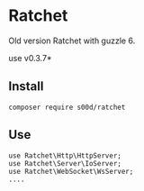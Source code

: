 # Ratchet

Old version Ratchet with guzzle 6. 

use v0.3.7*

## Install

```
composer require s00d/ratchet
```

## Use

```
use Ratchet\Http\HttpServer;
use Ratchet\Server\IoServer;
use Ratchet\WebSocket\WsServer;
....
```
